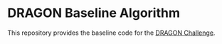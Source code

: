 # DRAGON Baseline Algorithm

This repository provides the baseline code for the [DRAGON Challenge](https://dragon.grand-challenge.org).
